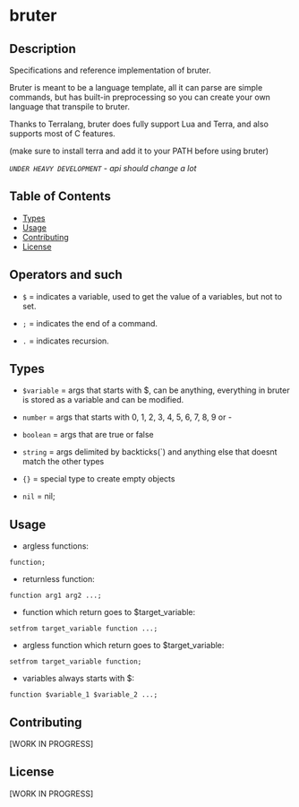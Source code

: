 
# bruter

## Description

Specifications and reference implementation of bruter.


Bruter is meant to be a language template, all it can parse are simple commands, but has built-in preprocessing so you can create your own language that transpile to bruter.


Thanks to Terralang, bruter does fully support Lua and Terra, and also supports most of C features.

(make sure to install terra and add it to your PATH before using bruter)


*`UNDER HEAVY DEVELOPMENT` - api should change a lot*


## Table of Contents

- [Types](#types)
- [Usage](#usage)
- [Contributing](#contributing)
- [License](#license)

## Operators and such


- `$` = indicates a variable, used to get the value of a variables, but not to set.

- `;` = indicates the end of a command.

- `.` = indicates recursion.

## Types


- `$variable` = args that starts with $, can be anything, everything in bruter is stored as a variable and can be modified.

- `number` = args that starts with 0, 1, 2, 3, 4, 5, 6, 7, 8, 9 or -

- `boolean` = args that are true or false

- `string` = args delimited by backticks(`) and anything else that doesnt match the other types

- `{}` = special type to create empty objects

- `nil` = nil;

## Usage


- argless functions:

`function;`


- returnless function:

`function arg1 arg2 ...;`


- function which return goes to $target_variable:

`setfrom target_variable function ...;`


- argless function which return goes to $target_variable:

`setfrom target_variable function;`


- variables always starts with $:

`function $variable_1 $variable_2 ...;`


## Contributing

[WORK IN PROGRESS]

## License

[WORK IN PROGRESS]